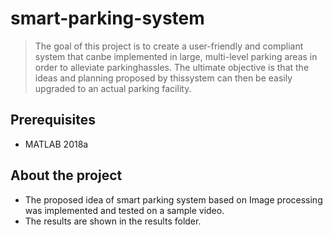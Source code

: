 # smart-parking-system
> The goal of this project is to create a user-friendly and compliant system that canbe  implemented  in  large,  multi-level  parking  areas  in  order  to  alleviate  parkinghassles.  The ultimate objective is that the ideas and planning proposed by thissystem can then be easily upgraded to an actual parking facility.

## Prerequisites
- MATLAB 2018a

## About the project
- The proposed idea of smart parking system based on Image processing was implemented and tested on a sample video.
- The results are shown in the results folder.
